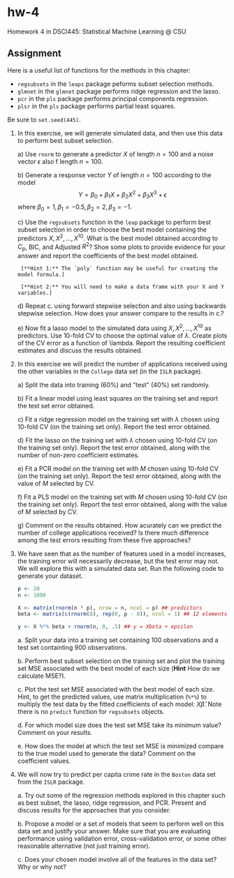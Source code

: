 # hw-4

Homework 4 in DSCI445: Statistical Machine Learning @ CSU

## Assignment

Here is a useful list of functions for the methods in this chapter:

- `regsubsets` in the `leaps` package peforms subset selection methods.
- `glmnet` in the `glmnet` package performs ridge regression and the lasso.
- `pcr` in the `pls` package performs principal components regression.
- `plsr` in the `pls` package performs partial least squares.

Be sure to `set.seed(445)`.

1. In this exercise, we will generate simulated data, and then use this data to perform best subset selection.

    a) Use `rnorm` to generate a predictor $X$ of length $n = 100$ and a noise vector $\epsilon$ also f length $n = 100$.
    
    b) Generate a response vector $Y$ of length $n = 100$ according to the model
        $$
        Y = \beta_0 + \beta_1 X + \beta_2 X^2 + \beta_3 X^3 + \epsilon
        $$
        where $\beta_0 = 1, \beta_1 = -0.5, \beta_2 = 2, \beta_3 = -1$.
    
    c) Use the `regsubsets` function in the `leap` package to perform best subset selection in order to choose the best model containing the predictors $X, X^2, \dots, X^{10}$. What is the best model obtained according to $C_p$, BIC, and Adjusted $R^2$? Shoe some plots to provide evidence for your answer and report the coefficients of the best model obtained. 
    
        [**Hint 1:** The `poly` function may be useful for creating the model formula.]
        
        [**Hint 2:** You will need to make a data frame with your X and Y variables.]
        
    d) Repeat c. using forward stepwise selection and also using backwards stepwise selection. How does your answer compare to the results in c.?
    
    e) Now fit a lasso model to the simulated data using $X, X^2, \dots, X^{10}$ as predictors. Use $10$-fold CV to choose the optimal value of $\lambda$. Create plots of the CV error as a function of \lambda. Report the resulting coefficient estimates and discuss the results obtained.
    
2. In this exercise we will predict the number of applications received using the other variables in the `College` data set (in the `ISLR` package).

    a) Split the data into training (60%) and "test" (40%) set randomly.
    
    b) Fit a linear model using least squares on the training set and report the test set error obtained.
    
    c) Fit a ridge regression model on the training set with $\lambda$ chosen using 10-fold CV (on the training set only). Report the test error obtained.
    
    d) Fit the lasso on the training set with $\lambda$ chosen using 10-fold CV (on the training set only). Report the test error obtained, along with the number of non-zero coefficient estimates.
    
    e) Fit a PCR model on the training set with $M$ chosen using 10-fold CV (on the training set only). Report the test error obtained, along with the value of $M$ selected by CV.
    
    f) Fit a PLS model on the training set with $M$ chosen using 10-fold CV (on the training set only). Report the test error obtained, along with the value of $M$ selected by CV.
    
    g) Comment on the results obtained. How acurately can we predict the number of college applications received? Is there much difference among the test errors resulting from these five approaches?
    
3. We have seen that as the number of features used in a model increases, the training error will necessarily decrease, but the test error may not. We will explore this with a simulated data set. Run the following code to generate your dataset.

    
    ```r
    p <- 20
    n <- 1000
    
    X <- matrix(rnorm(n * p), nrow = n, ncol = p) ## predictors
    beta <- matrix(c(rnorm(8), rep(0, p - 8)), ncol = 1) ## 12 elements are equal to zero
    
    y <- X %*% beta + rnorm(n, 0, .5) ## y = Xbeta + epsilon
    ```

    a. Split your data into a training set containing 100 observations and a test set containting 900 observations.
    
    b. Perform best subset selection on the training set and plot the training set MSE associated with the best model of each size (**Hint** How do we calculate MSE?).
    
    c. Plot the test set MSE associated with the best model of each size. Hint, to get the predicted values, use matrix multiplication (`%*%`) to multiply the test data by the fitted coefficients of each model: $X\hat{\beta}$. Note there is no `predict` function for `regsubsets` objects.
    
    d. For which model size does the test set MSE take its minimum value? Comment on your results.
    
    e. How does the model at which the test set MSE is minimized compare to the true model used to generate the data? Comment on the coefficient values.
    
4. We will now try to predict per capita crime rate in the `Boston` data set from the `ISLR` package.

    a. Try out some of the regression methods explored in this chapter such as best subset, the lasso, ridge regression, and PCR. Present and discuss results for the approaches that you consider.
    
    b. Propose a model or a set of models that seem to perform well on this data set and justify your answer. Make sure that you are evaluating performance using validation error, cross-validation error, or some other reasonable alternative (not just training error).
    
    c. Does your chosen model involve all of the features in the data set? Why or why not?

